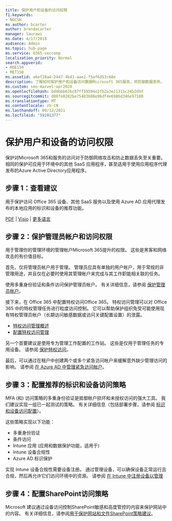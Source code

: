 ```yaml
---
title: 保护用户和设备的访问权限
f1.keywords:
- NOCSH
ms.author: bcarter
author: brendacarter
manager: laurawi
ms.date: 4/17/2018
audience: Admin
ms.topic: hub-page
ms.service: O365-seccomp
localization_priority: Normal
search.appverid:
- MOE150
- MET150
ms.assetid: a6ef28a4-2447-4b43-aae2-f5af6d53c68e
description: 了解如何保护用户和设备访问数据Microsoft 365服务，并防御数据丢失。
ms.custom: seo-marvel-apr2020
ms.openlocfilehash: bd8bbb62bc87ff59594e2fb2a3e21311c2452d9f
ms.sourcegitcommit: d08fe0282be75483608e96df4e6986d346e97180
ms.translationtype: MT
ms.contentlocale: zh-CN
ms.lasthandoff: 09/12/2021
ms.locfileid: "59201377"
---
```

# <a name="protect-user-and-device-access"></a>保护用户和设备的访问权限

保护对Microsoft 365和服务的访问对于防御网络攻击和防止数据丢失至关重要。 相同的保护可应用于环境中的其他 SaaS 应用程序，甚至适用于使用应用程序代理发布的Azure Active Directory应用程序。
  
## <a name="step-1-review-recommendations"></a>步骤 1：查看建议

用于保护访问 Office 365 设备、其他 SaaS 服务以及使用 Azure AD 应用代理发布的本地应用的标识和设备的推荐功能。
  
[PDF](https://go.microsoft.com/fwlink/p/?linkid=841656) | [Visio](https://go.microsoft.com/fwlink/p/?linkid=841657) | [更多语言](https://www.microsoft.com/download/details.aspx?id=55032)
  
## <a name="step-2-protect-administrator-accounts-and-access"></a>步骤 2：保护管理员帐户和访问权限
用于管理你的管理环境的管理帐户Microsoft 365提升的权限。 这些是黑客和网络攻击的有价值目标。 

首先，仅将管理员帐户用于管理。 管理员应具有单独的用户帐户，用于常规的非管理用途，并且仅在必要时使用其管理帐户来完成与其工作职能相关联的任务。

使用多重身份验证和条件访问保护管理员帐户。 有关详细信息，请参阅 [保护管理员帐户](../security/office-365-security/identity-access-prerequisites.md#protecting-administrator-accounts)。 

接下来，在 Office 365 中配置特权访问Office 365。 特权访问管理可以对 Office 365 中的特权管理任务进行粒度访问控制。 它可以帮助保护组织免受可能使用现有特权管理员帐户（长期访问敏感数据或访问关键配置设置）的泄露。

- [特权访问管理概述](privileged-access-management-overview.md)
- [配置特权访问管理](privileged-access-management-configuration.md)

另一个首要建议是使用专为管理工作配置的工作站。 这些是仅用于管理任务的专用设备。 请参阅 [保护特权访问](/windows-server/identity/securing-privileged-access/securing-privileged-access)。

最后，可以通过在租户中创建两个或多个紧急访问帐户来缓解意外缺少管理访问的影响。 请参阅 [在 Azure AD 中管理紧急访问帐户](/azure/active-directory/users-groups-roles/directory-emergency-access)。 

## <a name="step-3-configure-recommended-identity-and-device-access-policies"></a>步骤 3：配置推荐的标识和设备访问策略
MFA (和) 访问策略的多重身份验证是抵御帐户损坏和未授权访问的强大工具。 我们建议实现一组已一起测试的策略。 有关详细信息（包括部署步骤，请参阅 [标识和设备访问配置](../security/office-365-security/microsoft-365-policies-configurations.md)）。

 这些策略实现以下功能：
- 多重身份验证
- 条件访问
- Intune 应用 (应用和数据保护功能，适用于) 
- Intune 设备合规性
- Azure AD 标识保护

实现 Intune 设备合规性需要设备注册。 通过管理设备，可以确保设备正常运行且合规，然后再允许它们访问环境中的资源。 请参阅 [在 Intune 中注册设备以管理](/intune-classic/deploy-use/enroll-devices-in-microsoft-intune)

## <a name="step-4-configure-sharepoint-device-access-policies"></a>步骤 4：配置SharePoint访问策略

Microsoft 建议通过设备访问控制SharePoint敏感和高度管控的内容来保护网站中的内容。 有关详细信息，请参阅[用于保护网站和文件SharePoint策略建议](../security/office-365-security/sharepoint-file-access-policies.md)。



